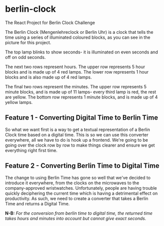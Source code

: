 # berlin-clock

The React Project for Berlin Clock Challenge

The Berlin Clock (Mengenlehreclock or Berlin Uhr) is a clock that tells the time using a series of illuminated coloured blocks, as you can see in the picture for this project.

The top lamp blinks to show seconds- it is illuminated on even seconds and off on odd seconds.

The next two rows represent hours. The upper row represents 5 hour blocks and is made up of 4 red lamps. The lower row represents 1 hour blocks and is also made up of 4 red lamps.

The final two rows represent the minutes. The upper row represents 5 minute blocks, and is made up of 11 lamps- every third lamp is red, the rest are yellow. The bottom row represents 1 minute blocks, and is made up of 4 yellow lamps.

## Feature 1 - Converting Digital Time to Berlin Time

So what we want first is a way to get a textual representation of a Berlin Clock time based on a digital time. This is so we can use this converter everywhere, all we have to do is hook up a frontend. We're going to be going over the clock row by row to make things clearer and ensure we get everything right first time.

## Feature 2 - Converting Berlin Time to Digital Time

The change to using Berlin Time has gone so well that we've decided to introduce it everywhere, from the clocks on the microwaves to the company-approved wristwatches. Unfortunately, people are having trouble quickly deciphering the current time which is having a detrimental effect on productivity. As such, we need to create a converter that takes a Berlin Time and returns a Digital Time.

**N-B:** *For the conversion from berlin time to digital time, the returned time takes hours and minutes into account but cannot give exact seconds.*
